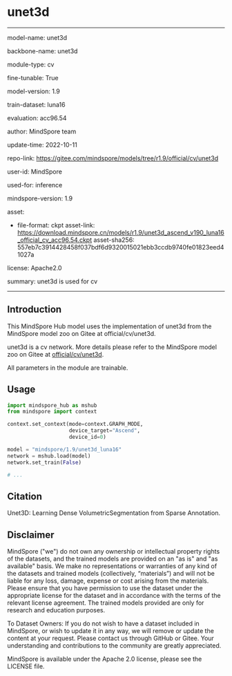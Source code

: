 # unet3d

---

model-name: unet3d

backbone-name: unet3d

module-type: cv

fine-tunable: True

model-version: 1.9

train-dataset: luna16

evaluation: acc96.54

author: MindSpore team

update-time: 2022-10-11

repo-link: <https://gitee.com/mindspore/models/tree/r1.9/official/cv/unet3d>

user-id: MindSpore

used-for: inference

mindspore-version: 1.9

asset:

-
    file-format: ckpt
    asset-link: <https://download.mindspore.cn/models/r1.9/unet3d_ascend_v190_luna16_official_cv_acc96.54.ckpt>
    asset-sha256: 557eb7c3914428458f037bdf6d9320015021ebb3ccdb9740fe01823eed41027a

license: Apache2.0

summary: unet3d is used for cv

---

## Introduction

This MindSpore Hub model uses the implementation of unet3d from the MindSpore model zoo on Gitee at official/cv/unet3d.

unet3d is a cv network. More details please refer to the MindSpore model zoo on Gitee at [official/cv/unet3d](https://gitee.com/mindspore/models/blob/r1.9/official/cv/unet3d/README.md).

All parameters in the module are trainable.

## Usage

```python
import mindspore_hub as mshub
from mindspore import context

context.set_context(mode=context.GRAPH_MODE,
                    device_target="Ascend",
                    device_id=0)

model = "mindspore/1.9/unet3d_luna16"
network = mshub.load(model)
network.set_train(False)

# ...
```

## Citation

Unet3D: Learning Dense VolumetricSegmentation from Sparse Annotation.

## Disclaimer

MindSpore ("we") do not own any ownership or intellectual property rights of the datasets, and the trained models are provided on an "as is" and "as available" basis. We make no representations or warranties of any kind of the datasets and trained models (collectively, “materials”) and will not be liable for any loss, damage, expense or cost arising from the materials. Please ensure that you have permission to use the dataset under the appropriate license for the dataset and in accordance with the terms of the relevant license agreement. The trained models provided are only for research and education purposes.

To Dataset Owners: If you do not wish to have a dataset included in MindSpore, or wish to update it in any way, we will remove or update the content at your request. Please contact us through GitHub or Gitee. Your understanding and contributions to the community are greatly appreciated.

MindSpore is available under the Apache 2.0 license, please see the LICENSE file.

